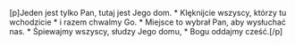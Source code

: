 [p]Jeden jest tylko Pan, tutaj jest Jego dom. * Klęknijcie wszyscy, którzy tu wchodzicie * i razem chwalmy Go. * Miejsce to wybrał Pan, aby wysłuchać nas. * Śpiewajmy wszyscy, słudzy Jego domu, * Bogu oddajmy cześć.[/p]